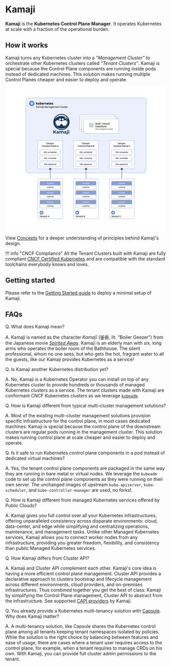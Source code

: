 # Kamaji

**Kamaji** is the **Kubernetes Control Plane Manager**. It operates Kubernetes at scale with a fraction of the operational burden.

## How it works
Kamaji turns any Kubernetes cluster into a _“Management Cluster”_ to orchestrate other Kubernetes clusters called _“Tenant Clusters”_. Kamaji is special because the Control Plane components are running inside pods instead of dedicated machines. This solution makes running multiple Control Planes cheaper and easier to deploy and operate. 

<img src="images/architecture.png"  width="600">

View [Concepts](concepts.md) for a deeper understanding of principles behind Kamaji's design.

!!! info "CNCF Compliance"
    All the Tenant Clusters built with Kamaji are fully compliant [CNCF Certified Kubernetes](https://www.cncf.io/certification/software-conformance/) and are compatible with the standard toolchains everybody knows and loves.

## Getting started

Please refer to the [Getting Started guide](getting-started/index.md) to deploy a minimal setup of Kamaji.


## FAQs
Q. What does Kamaji mean?

A. Kamaji is named as the character _Kamajī_ (釜爺, lit. "Boiler Geezer") from the Japanese movie [_Spirited Away_](https://en.wikipedia.org/wiki/Spirited_Away). Kamajī is an elderly man with six, long arms who operates the boiler room of the Bathhouse. The silent professional, whom no one sees, but who gets the hot, fragrant water to all the guests, like our Kamaji provides Kubernetes as a service!

Q. Is Kamaji another Kubernetes distribution yet?

A. No, Kamaji is a Kubernetes Operator you can install on top of any Kubernetes cluster to provide hundreds or thousands of managed Kubernetes clusters as a service. The tenant clusters made with Kamaji are conformant CNCF Kubernetes clusters as we leverage [`kubeadm`](https://kubernetes.io/docs/setup/production-environment/tools/kubeadm/).

Q. How is Kamaji different from typical multi-cluster management solutions?

A. Most of the existing multi-cluster management solutions provision specific infrastructure for the control plane, in most cases dedicated machines. Kamaji is special because the control plane of the downstream clusters are regular pods running in the management cluster. This solution makes running control plane at scale cheaper and easier to deploy and operate.

Q. Is it safe to run Kubernetes control plane components in a pod instead of dedicated virtual machines?

A. Yes, the tenant control plane components are packaged in the same way they are running in bare metal or virtual nodes. We leverage the `kubeadm` code to set up the control plane components as they were running on their own server. The unchanged images of upstream `kube-apiserver`, `kube-scheduler`, and `kube-controller-manager` are used, no forks!.

Q. How is Kamaji different from managed Kubernetes services offered by Public Clouds?

A. Kamaji gives you full control over all your Kubernetes infrastructures, offering unparalleled consistency across disparate environments: cloud, data-center, and edge while simplifying and centralizing operations, maintenance, and management tasks. Unlike other Managed Kubernetes services, Kamaji allows you to connect worker nodes from any infrastructure, providing you greater freedom, flexibility, and consistency than public Managed Kubernetes services.

Q. How Kamaji differs from Cluster API?

A. Kamaji and Cluster API complement each other. Kamaji's core idea is having a more efficient control plane management. Cluster API provides a declarative approach to clusters bootstrap and lifecycle management across different environments, cloud providers, and on-premises infrastructures. Thus combined together you get the best of class: Kamaji by simplifying the Control Plane management, Cluster API to abstract from the infrastructure. See supported [CAPI providers](guides/cluster-api.md) by Kamaji.

Q. You already provide a Kubernetes multi-tenancy solution with [Capsule](https://capsule.clastix.io). Why does Kamaji matter?

A. A multi-tenancy solution, like Capsule shares the Kubernetes control plane among all tenants keeping tenant namespaces isolated by policies. While the solution is the right choice by balancing between features and ease of usage, there are cases where a tenant user requires access to the control plane, for example, when a tenant requires to manage CRDs on his own. With Kamaji, you can provide full cluster admin permissions to the tenant.

